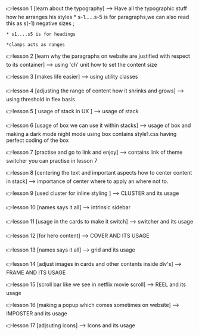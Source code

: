 👉lesson 1   [learn about the typography]
   --> Have all the typographic stuff how he arranges his styles
    * s-1......s-5 is for paragraphs,we can   also     read this as s(-1) negative sizes ;
    
    * s1....s5 is for headings

    *clamps acts as ranges



👉lesson 2 [learn why the paragraphs on website are justified with respect to its container]
   --> using 'ch' unit how to  set the content size



👉lesson 3 [makes life easier]
   --> using utility classes


👉lesson 4 [adjusting the range of content how it shrinks and grows]
   --> using threshold in flex basis

👉lesson 5 [ usage of stack in UX ]
   --> usage of stack

👉lesson 6 [usage of box we can use it within stacks]
   --> usage of box and making a dark mode night mode using box
        contains style1.css having perfect coding of the box


👉lesson 7 [practise and go to link and enjoy]
   --> contains link of theme switcher you can practise in lesson 7

👉lesson 8 [centering the text and important aspects how to center content in stack]
   --> importance of center where to apply an where not to.

👉lesson 9 [used cluster for inline styling ]
   --> CLUSTER and its usage


👉lesson 10 [names says it all]
   --> intrinsic sidebar


👉lesson 11 [usage in the cards to make it switch]
   --> switcher and its usage

   
👉lesson 12 [for hero content]
   --> COVER AND ITS USAGE

👉lesson 13 [names says it all]
   --> grid and its usage

👉lesson 14 [adjust images in cards and other contents inside div's]
   --> FRAME AND ITS USAGE

👉lesson 15 [scroll bar like we see in netflix movie scroll]
   --> REEL and its usage

👉lesson 16 [making a popup which comes sometimes on website]
   --> IMPOSTER and its usage

👉lesson 17 [adjsuting icons]
   --> Icons and its usage

